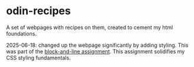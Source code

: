 # odin-recipes
A set of webpages with recipes on them, created to cement my html foundations.

2025-06-18: changed up the webpage significantly by adding styling. This was part of the [block-and-line assignment](https://www.theodinproject.com/lessons/foundations-block-and-inline). This assignment solidifies my CSS styling fundamentals.
